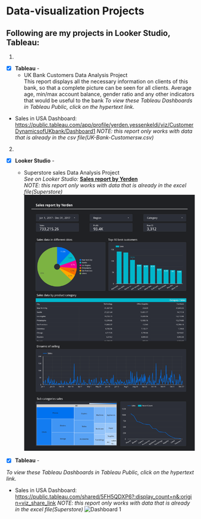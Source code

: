 # Data-visualization Projects
## Following are my projects in Looker Studio, Tableau: <br />

1.
- [x] **Tableau** -
  - UK Bank Customers Data Analysis Project<br />
This report displays all the necessary information on clients of this bank, so that a complete picture can be seen for all clients. Average age, min/max account balance, gender ratio and any other indicators that would be useful to the bank
*To view these Tableau Dashboards in Tableau Public, click on the hypertext link.*
- Sales in USA Dashboard: https://public.tableau.com/app/profile/yerden.yessenkeldi/viz/CustomerDynamicsofUKbank/Dashboard1
*NOTE: this report only works with data that is already in the csv file(UK-Bank-Customersw.csv)*



2.
- [x] **Looker Studio** - 
  - Superstore sales Data Analysis Project<br />
*See on Looker Studio:* **[Sales report by Yerden](https://lookerstudio.google.com/s/hAeaBv3oqP4)** <br />
*NOTE: this report only works with data that is already in the excel file(Superstore)*
![Sales report](Yerden_sales_report.png)



- [x] **Tableau** - 

*To view these Tableau Dashboards in Tableau Public, click on the hypertext link.*
- Sales in USA Dashboard: https://public.tableau.com/shared/5FH5QDXP6?:display_count=n&:origin=viz_share_link
*NOTE: this report only works with data that is already in the excel file(Superstore)*
![Dashboard 1](https://github.com/Yerdenn/data-vizualization/assets/134577345/8900dc3c-8655-4011-8731-246f23928d8f)
